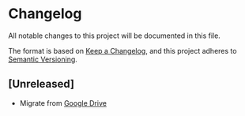 # Changelog

All notable changes to this project will be documented in this file.

The format is based on [Keep a Changelog](https://keepachangelog.com/en/1.0.0/),
and this project adheres to [Semantic Versioning](https://semver.org/spec/v2.0.0.html).


## [Unreleased]
- Migrate from [Google Drive](https://drive.google.com/drive/u/2/folders/17huuOKXafR5n4tbxZfzSnAakmgHnipoY)
